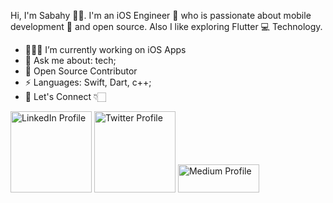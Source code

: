 Hi, I'm Sabahy 👋🏻. I'm an iOS Engineer  who is passionate about mobile development 📱 and open source. Also I like exploring Flutter 💻 Technology.

- 🧑🏻‍💻 I’m currently working on iOS Apps
- 💬 Ask me about: tech;
- 📝 Open Source Contributor
-  ⚡ Languages: Swift, Dart, c++;
- 🔗 Let's Connect 👇🏻

<a title="Linkedin Profile" href="https://www.linkedin.com/in/mustafa-sabahy-763934124/t"><img alt="LinkedIn Profile" src="https://github.com/MustafaSabahy/sabahy/blob/main/linkedin.png" width="130"/></a>
<a title="Twitter Profile" href="https://twitter.com/MustafaElSabahi"><img alt="Twitter Profile" src="https://github.com/MustafaSabahy/sabahy/blob/main/twitter.png" width="130"/></a>
<a title="Hashnode Blog" href="https://sabahy.hashnode.dev"><img alt="Medium Profile" src="https://github.com/MustafaSabahy/sabahy/blob/main/hasnode.png" width="130" height="45"/></a>

